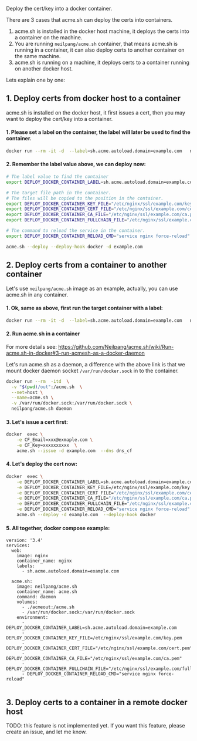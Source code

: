 Deploy the cert/key into a docker container.

There are 3 cases that acme.sh can deploy the certs into containers.

1. acme.sh is installed in the docker host machine, it deploys the certs into a container on the machine.
2. You are running `neilpang/acme.sh` container, that means acme.sh is running in a container, it can also deploy certs to another container on the same machine.
3. acme.sh is running on a machine, it deploys certs to a container running on another docker host.

Lets explain one by one:

## 1. Deploy certs from docker host to a container

acme.sh is installed on the docker host, it first issues a cert, then you may want to deploy the cert/key into a container.

#### 1. Please set a label on the container, the label will later be used to find the container.

```sh
docker run --rm -it -d  --label=sh.acme.autoload.domain=example.com   nginx:latest
```

#### 2. Remember the label value above, we can deploy now:

```sh
# The label value to find the container
export DEPLOY_DOCKER_CONTAINER_LABEL=sh.acme.autoload.domain=example.com

# The target file path in the container.
# The files will be copied to the position in the container.
export DEPLOY_DOCKER_CONTAINER_KEY_FILE="/etc/nginx/ssl/example.com/key.pem"
export DEPLOY_DOCKER_CONTAINER_CERT_FILE="/etc/nginx/ssl/example.com/cert.pem"
export DEPLOY_DOCKER_CONTAINER_CA_FILE="/etc/nginx/ssl/example.com/ca.pem"
export DEPLOY_DOCKER_CONTAINER_FULLCHAIN_FILE="/etc/nginx/ssl/example.com/full.pem"

# The command to reload the service in the container.
export DEPLOY_DOCKER_CONTAINER_RELOAD_CMD="service nginx force-reload"

acme.sh --deploy --deploy-hook docker -d example.com

```

 
## 2. Deploy certs from a container to another container

Let's use `neilpang/acme.sh` image as an example,  actually, you can use acme.sh in any container.

#### 1. Ok, same as above, first run the target container with a label:

```sh
docker run --rm -it -d  --label=sh.acme.autoload.domain=example.com   nginx:latest
```

#### 2. Run acme.sh in a container

For more details see: https://github.com/Neilpang/acme.sh/wiki/Run-acme.sh-in-docker#3-run-acmesh-as-a-docker-daemon

Let's run acme.sh as a daemon, a difference with the above link is that we mount docker daemon socket `/var/run/docker.sock` in to the container.

```sh
docker run --rm  -itd  \
  -v "$(pwd)/out":/acme.sh  \
  --net=host \
  --name=acme.sh \
  -v /var/run/docker.sock:/var/run/docker.sock \
  neilpang/acme.sh daemon
```

#### 3. Let's issue a cert first:

```sh
docker  exec \
    -e CF_Email=xxx@exmaple.com \
    -e CF_Key=xxxxxxxxxx  \
    acme.sh --issue -d example.com  --dns dns_cf
```

#### 4. Let's deploy the cert now:

```sh
docker  exec \
    -e DEPLOY_DOCKER_CONTAINER_LABEL=sh.acme.autoload.domain=example.com \
    -e DEPLOY_DOCKER_CONTAINER_KEY_FILE=/etc/nginx/ssl/example.com/key.pem \
    -e DEPLOY_DOCKER_CONTAINER_CERT_FILE="/etc/nginx/ssl/example.com/cert.pem" \
    -e DEPLOY_DOCKER_CONTAINER_CA_FILE="/etc/nginx/ssl/example.com/ca.pem" \
    -e DEPLOY_DOCKER_CONTAINER_FULLCHAIN_FILE="/etc/nginx/ssl/example.com/full.pem" \
    -e DEPLOY_DOCKER_CONTAINER_RELOAD_CMD="service nginx force-reload" \
    acme.sh --deploy -d example.com  --deploy-hook docker
```


#### 5. All together, docker compose example:

```
version: '3.4'
services:
  web:
    image: nginx
    container_name: nginx
    labels:
      - sh.acme.autoload.domain=example.com

  acme.sh:
    image: neilpang/acme.sh
    container_name: acme.sh    
    command: daemon
    volumes:
      - ./acmeout:/acme.sh
      - /var/run/docker.sock:/var/run/docker.sock 
    environment:
      - DEPLOY_DOCKER_CONTAINER_LABEL=sh.acme.autoload.domain=example.com
      - DEPLOY_DOCKER_CONTAINER_KEY_FILE=/etc/nginx/ssl/example.com/key.pem
      - DEPLOY_DOCKER_CONTAINER_CERT_FILE="/etc/nginx/ssl/example.com/cert.pem"
      - DEPLOY_DOCKER_CONTAINER_CA_FILE="/etc/nginx/ssl/example.com/ca.pem"
      - DEPLOY_DOCKER_CONTAINER_FULLCHAIN_FILE="/etc/nginx/ssl/example.com/full.pem"
      - DEPLOY_DOCKER_CONTAINER_RELOAD_CMD="service nginx force-reload"
  
```


## 3. Deploy certs to a container in a remote docker host

TODO:  this feature is not implemented yet.
If you want this feature, please create an issue, and let me know.








